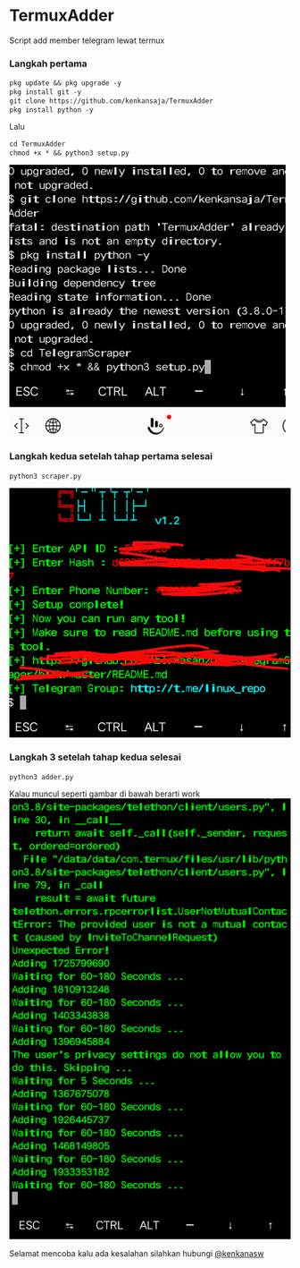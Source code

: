 # TermuxAdder
Script add member telegram lewat termux

### Langkah pertama

```
pkg update && pkg upgrade -y
pkg install git -y
git clone https://github.com/kenkansaja/TermuxAdder
pkg install python -y
```
Lalu
```
cd TermuxAdder
chmod +x * && python3 setup.py
```
<img src="file/1.png"/>

### Langkah kedua setelah tahap pertama selesai

```
python3 scraper.py
```
<img src="file/2.png"/>

### Langkah 3 setelah tahap kedua selesai

```
python3 adder.py
```
Kalau muncul seperti gambar di bawah berarti work
<img src="file/3.png"/>


Selamat mencoba kalu ada kesalahan silahkan hubungi
[@kenkanasw](t.me/kenkanasw)


